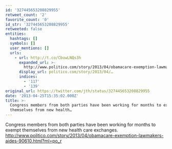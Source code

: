 ```yaml
---
id: '327445653208829955'
retweet_count: '2'
favorite_count: '0'
id_str: '327445653208829955'
retweeted: false
entities:
  hashtags: []
  symbols: []
  user_mentions: []
  urls:
    - url: http://t.co/CbuwLNQs3h
      expanded_url: >-
        http://www.politico.com/story/2013/04/obamacare-exemption-lawmakers-aides-90610.html?ml=po_r
      display_url: politico.com/story/2013/04/…
      indices:
        - '117'
        - '139'
original_url: https://twitter.com/jth/status/327445653208829955
date: '2013-04-25T15:35:02.000Z'
title: >-
  Congress members from both parties have been working for months to exempt
  themselves from new health…
---
```


Congress members from both parties have been working for months to exempt themselves from new health care exchanges. http://www.politico.com/story/2013/04/obamacare-exemption-lawmakers-aides-90610.html?ml=po_r